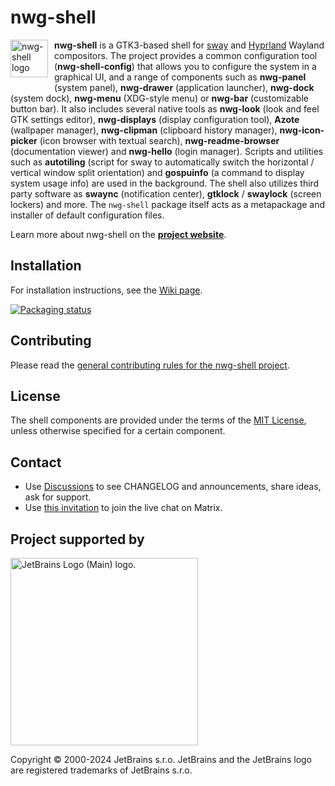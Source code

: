 # nwg-shell

<img src="https://github.com/nwg-piotr/nwg-shell/assets/20579136/58e3dcc1-d738-449f-a6d0-e5cbb91e4e60" width="60" style="float:inline-start;margin-right:10px;margin-bottom:10px" alt="nwg-shell logo">

**nwg-shell** is a GTK3-based shell for [sway](https://github.com/swaywm/sway) and 
[Hyprland](https://github.com/hyprwm/Hyprland) Wayland compositors. The project provides a common configuration tool 
(**nwg-shell-config**) that allows you to configure the system in a graphical UI, and a range of components such as 
**nwg-panel** (system panel), **nwg-drawer** (application launcher), **nwg-dock** (system dock), **nwg-menu** 
(XDG-style menu) or **nwg-bar** (customizable button bar). It also includes several native tools as 
**nwg-look** (look and feel GTK settings editor), **nwg-displays** (display configuration tool), **Azote** (wallpaper 
manager), **nwg-clipman** (clipboard history manager), **nwg-icon-picker** (icon browser with textual search), 
**nwg-readme-browser** (documentation viewer) and **nwg-hello** (login manager). Scripts and utilities such as 
**autotiling** (script for sway to automatically switch the horizontal / vertical window split orientation) and 
**gospuinfo** (a command to display system usage info) are used in the background. The shell also utilizes third party 
software as **swaync** (notification center), **gtklock** / **swaylock** (screen lockers) and more. The `nwg-shell` 
package itself acts as a metapackage and installer of default configuration files.

Learn more about nwg-shell on the [**project website**](https://nwg-piotr.github.io/nwg-shell).

## Installation

For installation instructions, see the [Wiki page](https://github.com/nwg-piotr/nwg-shell/wiki).

[![Packaging status](https://repology.org/badge/vertical-allrepos/nwg-shell.svg)](https://repology.org/project/nwg-shell/versions)

## Contributing

Please read the [general contributing rules for the nwg-shell project](https://nwg-piotr.github.io/nwg-shell/contribution).

## License

The shell components are provided under the terms of the [MIT License](https://github.com/nwg-piotr/nwg-shell/blob/main/LICENSE),
unless otherwise specified for a certain component.

## Contact

- Use [Discussions](https://github.com/nwg-piotr/nwg-shell/discussions) to see CHANGELOG and announcements, share ideas, ask for support.
- Use [this invitation](https://matrix.to/#/#nwg-shell:matrix.org) to join the live chat on Matrix.

## Project supported by

<a href="https://jb.gg/OpenSourceSupport"><img width="300" src="https://resources.jetbrains.com/storage/products/company/brand/logos/jb_beam.png" alt="JetBrains Logo (Main) logo."></a>

Copyright © 2000-2024 JetBrains s.r.o. JetBrains and the JetBrains logo are registered trademarks of JetBrains s.r.o.
